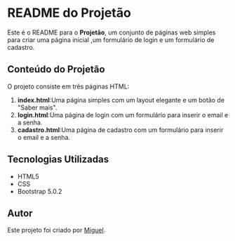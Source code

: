 # README do Projetão

Este é o README para o **Projetão**, um conjunto de páginas web simples para criar uma página inicial ,um formulário de login e um formulário de cadastro.

## Conteúdo do Projetão

O projeto consiste em três páginas HTML:

1. **index.html**:Uma página simples com um layout elegante e um botão de "Saber mais".
2. **login.html**:Uma página de login com um formulário para inserir o email e a senha.
3. **cadastro.html**:Uma página de cadastro com um formulário para inserir o email e a senha.

## Tecnologias Utilizadas

- HTML5
- CSS
- Bootstrap 5.0.2

## Autor

Este projeto foi criado por [Miguel](https://github.com/miguelitto16).

